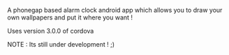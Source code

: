 
A phonegap based alarm clock android app which allows you to draw your own wallpapers and put it where you want !

Uses version 3.0.0 of cordova


NOTE : Its still under development ! ;)
